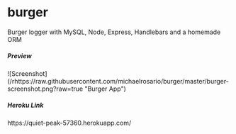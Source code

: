 # burger
<p>Burger logger with MySQL, Node, Express, Handlebars and a homemade ORM</p>

<h5>Preview</h5>
![Screenshot](/rhttps://raw.githubusercontent.com/michaelrosario/burger/master/burger-screenshot.png?raw=true "Burger App")

<h5>Heroku Link</h5>
https://quiet-peak-57360.herokuapp.com/


